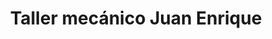 ---
title: "Taller mecánico Juan Enrique"
url: /castilblanco/taller-mecanico-juan-enrique/
shop: Autowerkstatt
---